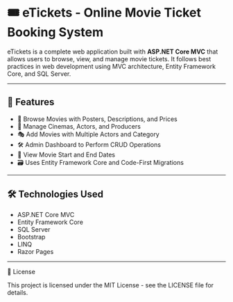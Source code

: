 # 🎟️ eTickets - Online Movie Ticket Booking System

eTickets is a complete web application built with **ASP.NET Core MVC** that allows users to browse, view, and manage movie tickets. It follows best practices in web development using MVC architecture, Entity Framework Core, and SQL Server.

---

## 🔧 Features

- 🎥 Browse Movies with Posters, Descriptions, and Prices
- 🏢 Manage Cinemas, Actors, and Producers
- 🎭 Add Movies with Multiple Actors and Category
- 🛠️ Admin Dashboard to Perform CRUD Operations
- 📅 View Movie Start and End Dates
- 🗃️ Uses Entity Framework Core and Code-First Migrations

---

## 🛠️ Technologies Used

- ASP.NET Core MVC
- Entity Framework Core
- SQL Server
- Bootstrap
- LINQ
- Razor Pages

---

📄 License

This project is licensed under the MIT License - see the LICENSE file for details.
